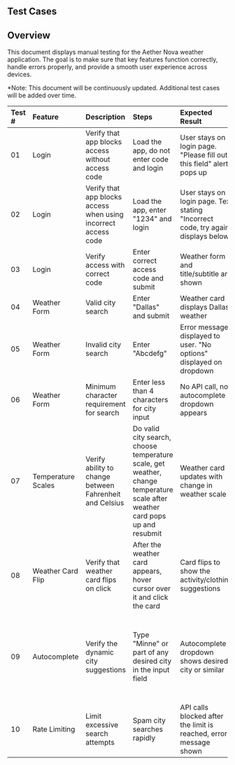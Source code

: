 ## Test Cases

## Overview
This document displays manual testing for the Aether Nova weather application. The goal is to make sure that key features function correctly, handle errors properly, and provide a smooth user experience across devices.

*Note: This document will be continuously updated. Additional test cases will be added over time.


| Test # | Feature | Description | Steps | Expected Result | Status |
|:-------------|:--------|:------------|:------|:----------------|:-------|
| 01 | Login | Verify that app blocks access without access code | Load the app, do not enter code and login | User stays on login page. \"Please fill out this field\" alert pops up | Pass |
| 02 | Login | Verify that app blocks access when using incorrect access code | Load the app, enter \"1234\" and login | User stays on login page. Text stating \"Incorrect code, try again\" displays below | Pass |
| 03 | Login | Verify access with correct code | Enter correct access code and submit | Weather form and title/subtitle are shown | Pass |
| 04 | Weather Form | Valid city search | Enter \"Dallas\" and submit | Weather card displays Dallas weather | Pass |
| 05 | Weather Form | Invalid city search | Enter \"Abcdefg\" | Error message displayed to user. \"No options\" displayed on dropdown | Pass |
| 06 | Weather Form | Minimum character requirement for search | Enter less than 4 characters for city input | No API call, no autocomplete dropdown appears | Pass |
| 07 | Temperature Scales | Verify ability to change between Fahrenheit and Celsius | Do valid city search, choose temperature scale, get weather, change temperature scale after weather card pops up and resubmit | Weather card updates with change in weather scale | Pass |
| 08 | Weather Card Flip | Verify that weather card flips on click | After the weather card appears, hover cursor over it and click the card | Card flips to show the activity/clothing suggestions | Pass |
| 09 | Autocomplete | Verify the dynamic city suggestions | Type \"Minne\" or part of any desired city in the input field| Autocomplete dropdown shows desired city or similar | Pass/Many desired cities do not appear until more characters used due to vast options of names. |
| 10 | Rate Limiting | Limit excessive search attempts | Spam city searches rapidly | API calls blocked after the limit is reached, error message shown | Pending |